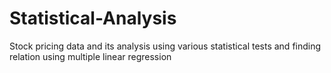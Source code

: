 # Statistical-Analysis
Stock pricing data and its analysis using various statistical tests and finding relation using multiple linear regression 

